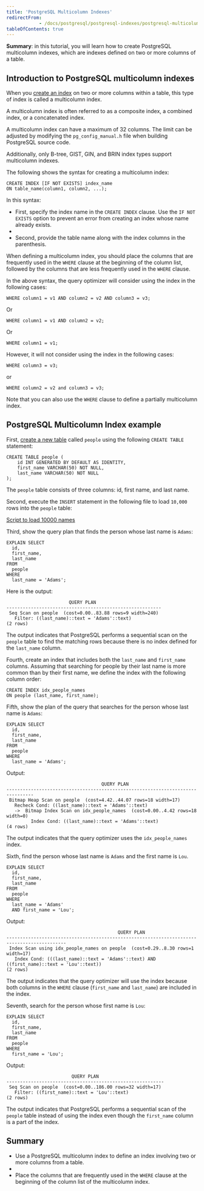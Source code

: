 ```yaml
---
title: 'PostgreSQL Multicolumn Indexes'
redirectFrom: 
            - /docs/postgresql/postgresql-indexes/postgresql-multicolumn-indexes
tableOfContents: true
---
```



**Summary**: in this tutorial, you will learn how to create PostgreSQL multicolumn indexes, which are indexes defined on two or more columns of a table.

## Introduction to PostgreSQL multicolumn indexes

When you [create an index](/docs/postgresql/postgresql-indexes/postgresql-create-index) on two or more columns within a table, this type of index is called a multicolumn index.

A multicolumn index is often referred to as a composite index, a combined index, or a concatenated index.

A multicolumn index can have a maximum of 32 columns. The limit can be adjusted by modifying the `pg_config_manual.h` file when building PostgreSQL source code.

Additionally, only B-tree, GIST, GIN, and BRIN index types support multicolumn indexes.

The following shows the syntax for creating a multicolumn index:

```
CREATE INDEX [IF NOT EXISTS] index_name
ON table_name(column1, column2, ...);
```

In this syntax:

- First, specify the index name in the `CREATE INDEX` clause. Use the `IF NOT EXISTS` option to prevent an error from creating an index whose name already exists.
-
- Second, provide the table name along with the index columns in the parenthesis.

When defining a multicolumn index, you should place the columns that are frequently used in the `WHERE` clause at the beginning of the column list, followed by the columns that are less frequently used in the `WHERE` clause.

In the above syntax, the query optimizer will consider using the index in the following cases:

```
WHERE column1 = v1 AND column2 = v2 AND column3 = v3;
```

Or

```
WHERE column1 = v1 AND column2 = v2;
```

Or

```
WHERE column1 = v1;
```

However, it will not consider using the index in the following cases:

```
WHERE column3 = v3;
```

or

```
WHERE column2 = v2 and column3 = v3;
```

Note that you can also use the `WHERE` clause to define a partially multicolumn index.

## PostgreSQL Multicolumn Index example

First, [create a new table](/docs/postgresql/postgresql-create-table) called `people` using the following `CREATE TABLE` statement:

```
CREATE TABLE people (
    id INT GENERATED BY DEFAULT AS IDENTITY,
    first_name VARCHAR(50) NOT NULL,
    last_name VARCHAR(50) NOT NULL
);
```

The `people` table consists of three columns: id, first name, and last name.

Second, execute the `INSERT` statement in the following file to load `10,000` rows into the `people` table:

[Script to load 10000 names](https://www.postgresqltutorial.com/wp-content/uploads/2019/01/Script-to-load-10000-names.txt)

Third, show the query plan that finds the person whose last name is `Adams`:

```
EXPLAIN SELECT
  id,
  first_name,
  last_name
FROM
  people
WHERE
  last_name = 'Adams';
```

Here is the output:

```
                       QUERY PLAN
---------------------------------------------------------
 Seq Scan on people  (cost=0.00..83.88 rows=9 width=240)
   Filter: ((last_name)::text = 'Adams'::text)
(2 rows)
```

The output indicates that PostgreSQL performs a sequential scan on the `people` table to find the matching rows because there is no index defined for the `last_name` column.

Fourth, create an index that includes both the `last_name` and `first_name` columns. Assuming that searching for people by their last name is more common than by their first name, we define the index with the following column order:

```
CREATE INDEX idx_people_names
ON people (last_name, first_name);
```

Fifth, show the plan of the query that searches for the person whose last name is `Adams`:

```
EXPLAIN SELECT
  id,
  first_name,
  last_name
FROM
  people
WHERE
  last_name = 'Adams';
```

Output:

```
                                   QUERY PLAN
--------------------------------------------------------------------------------
 Bitmap Heap Scan on people  (cost=4.42..44.07 rows=18 width=17)
   Recheck Cond: ((last_name)::text = 'Adams'::text)
   ->  Bitmap Index Scan on idx_people_names  (cost=0.00..4.42 rows=18 width=0)
         Index Cond: ((last_name)::text = 'Adams'::text)
(4 rows)
```

The output indicates that the query optimizer uses the `idx_people_names` index.

Sixth, find the person whose last name is `Adams` and the first name is `Lou`.

```
EXPLAIN SELECT
  id,
  first_name,
  last_name
FROM
  people
WHERE
  last_name = 'Adams'
  AND first_name = 'Lou';
```

Output:

```
                                         QUERY PLAN
--------------------------------------------------------------------------------------------
 Index Scan using idx_people_names on people  (cost=0.29..8.30 rows=1 width=17)
   Index Cond: (((last_name)::text = 'Adams'::text) AND ((first_name)::text = 'Lou'::text))
(2 rows)
```

The output indicates that the query optimizer will use the index because both columns in the `WHERE` clause (`first_name` and `last_name`) are included in the index.

Seventh, search for the person whose first name is `Lou`:

```
EXPLAIN SELECT
  id,
  first_name,
  last_name
FROM
  people
WHERE
  first_name = 'Lou';
```

Output:

```
                        QUERY PLAN
----------------------------------------------------------
 Seq Scan on people  (cost=0.00..186.00 rows=32 width=17)
   Filter: ((first_name)::text = 'Lou'::text)
(2 rows)
```

The output indicates that PostgreSQL performs a sequential scan of the `people` table instead of using the index even though the `first_name` column is a part of the index.

## Summary

- Use a PostgreSQL multicolumn index to define an index involving two or more columns from a table.
-
- Place the columns that are frequently used in the `WHERE` clause at the beginning of the column list of the multicolumn index.
